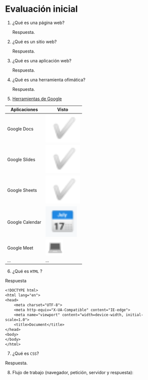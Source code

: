 # Evaluación inicial

1. ¿Qué es una página web?

    Respuesta.

2. ¿Qué es un sitio web?

    Respuesta.

3. ¿Qué es una aplicación web?

    Respuesta.

4. ¿Qué es una herramienta ofimática?

    Respuesta.

5. [Herramientas de Google](https://www.google.com/intl/es-419/chrome/browser-tools/ "Loquesea")

| Aplicaciones  | Visto |
|---------------|-------|
| Google Docs | ![Imagen de calendar](https://github.com/IvanMorillaTorres/ASIX1M4UF1_A2/blob/main/checkblanco.png "checkblanco")|
| Google Slides|![Imagen de calendar](https://github.com/IvanMorillaTorres/ASIX1M4UF1_A2/blob/main/checkblanco.png "checkblanco")|
| Google Sheets|![Imagen de calendar](https://github.com/IvanMorillaTorres/ASIX1M4UF1_A2/blob/main/checkblanco.png "checkblanco")|
| Google Calendar|![Imagen de calendar](https://github.com/IvanMorillaTorres/ASIX1M4UF1_A2/blob/main/calendar.png "Calendario")|
| Google Meet|![Imagen de calendar](https://github.com/IvanMorillaTorres/ASIX1M4UF1_A2/blob/main/Portatil.png "Portatil")|
|...|...|

6. ¿Qué es ```HTML``` ?

Respuesta

```
<!DOCTYPE html>
<html lang="en">
<head>
    <meta charset="UTF-8">
    <meta http-equiv="X-UA-Compatible" content="IE-edge">
    <meta name="viewport" content="width=device-width, initial-scale=1.0">
    <title>Document</title>
</head>
<body>
</body>
</html>
```

7. ¿Qué es ```CSS```?

Respuesta.

8. Flujo de trabajo (navegador, petición, servidor y respuesta):
